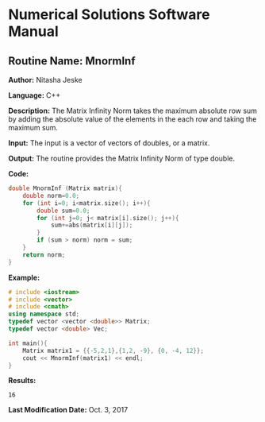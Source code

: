 # Numerical Solutions Software Manual

## **Routine Name:** MnormInf

**Author:** Nitasha Jeske

**Language:** C++

**Description:** The Matrix Infinity Norm takes the maximum absolute row sum by adding the absolute value of the elements in the each row and taking the maximum sum.

**Input:**  The input is a vector of vectors of doubles, or a matrix.

**Output:** The routine provides the Matrix Infinity Norm of type double.

**Code:**
```C++
double MnormInf (Matrix matrix){
    double norm=0.0;
    for (int i=0; i<matrix.size(); i++){
        double sum=0.0;
        for (int j=0; j< matrix[i].size(); j++){
            sum+=abs(matrix[i][j]);
        }
        if (sum > norm) norm = sum;
    }
    return norm;
}
```

**Example:**
```C++
# include <iostream>
# include <vector>
# include <cmath>
using namespace std;
typedef vector <vector <double>> Matrix;
typedef vector <double> Vec;

int main(){
    Matrix matrix1 = {{-5,2,1},{1,2, -9}, {0, -4, 12}};
    cout << MnormInf(matrix1) << endl;
}
```

**Results:**  
```
16
```

**Last Modification Date:** Oct. 3, 2017
